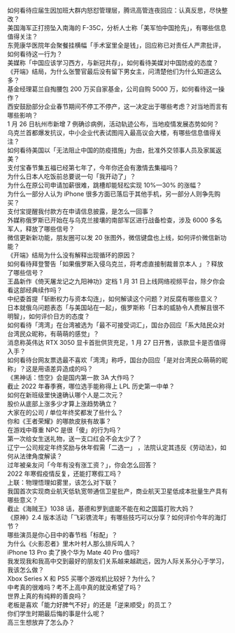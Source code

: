 如何看待应届生因加班大群内怒怼管理层，腾讯高管连夜回应：认真反思，尽快整改？  
美国海军正打捞坠入南海的 F-35C，分析人士称「美军怕中国抢先」，有哪些信息值得关注？  
东莞康华医院年会聚餐挂横幅「手术室里全是钱」，回应称已对责任人严肃批评，如何看待这一行为？  
美媒称「中国应该学习西方，与新冠共存」，如何看待美媒对中国防疫的态度？  
《开端》结局，为什么张警官最后没有留下男女主，问清楚他们为什么知道这么多？  
基金经理葛兰自掏腰包 200 万买自家基金，公司自购 5000 万，如何看待这一操作？  
西安鼓励部分企业春节期间不停工不停产，这一决定出于哪些考虑？对当地而言有哪些影响？  
1 月 26 日杭州市新增 7 例确诊病例，活动轨迹公布，当地疫情发展态势如何？  
乌克兰首都爆发抗议，中小企业代表试图闯入最高议会大楼，有哪些信息值得关注？  
如何看待美国以「无法阻止中国的防疫措施」为由，批准外交领事人员及家属返美？  
支付宝春节集五福已经第七年了，今年你还会有激情去集福吗？  
为什么日本人吃饭前总要说一句「我开动了」？  
为什么在原公司申请加薪很难，跳槽却能轻松实现 10%—30% 的涨幅？  
为什么一部分人认为 iPhone 很多方面已落后于其他手机，另一部分人则争先购买？  
支付宝提醒我付款方在申请信息披露，是怎么一回事？  
外媒称俄罗斯已开始在与乌克兰接壤的南部军区进行战备检查，涉及 6000 多名军人，释放了哪些信号？  
微信更新新功能，朋友圈可以发 20 张图外，微信键盘也上线，如何评价微信新功能？  
《开端》结局为什么没有解释出现循环的原因？  
如何看待拜登警告「如果俄罗斯入侵乌克兰，将考虑直接制裁普京本人 」？释放了哪些信号？  
王晶新作《倚天屠龙记之九阳神功》定档 1 月 31 日上线网络视频平台，除夕你会看这部经典续作吗？  
中纪委首提「斩断权力与资本勾连」，如何解读这个问题？对反腐有哪些意义？  
日本就俄乌问题表态「与美国站在一起」，俄罗斯称「日本的威胁令人费解且很不明智」，如何评价日方的态度？  
如何看待「湾湾」在台湾被选为「最不可接受词汇」，国台办回应「系大陆民众对台湾民众昵称，有萌萌的感觉」？  
消息称英伟达 RTX 3050 显卡首批供货充足，1 月 27 日开售，该款显卡是否值得入手？  
如何看待台网友票选最不喜欢「湾湾」称呼，国台办回应「是对台湾民众萌萌的昵称」？这是用语差异造成的吗？  
《黑神话：悟空》会是国内第一款 3A 大作吗？  
截止 2022 年春季赛，哪位选手能称得上 LPL 历史第一中单？  
如何在新班级里快速确认哪个人是二次元？  
股价从底部上涨多少才算上涨趋势确立？  
大家在的公司 / 单位年终奖都发了些什么？  
你和《王者荣耀》的哪款皮肤有故事？  
在游戏中尊重 NPC 是很「傻」的行为吗？  
第一次给女生送礼物，送一支口红会不会太少了？  
辽宁一公司规定年终奖励与休年假需「二选一」 ，法院认定其违反《劳动法》，如何从法律角度解读？  
过年被亲友问「今年有没有涨工资？」，你会怎么回答？  
2022 年寒假疫情反复，还能打寒假工吗？  
上联：物理悟理如雾里，该怎么对下联？  
我国首次实现商业航天低轨宽带通信卫星批产，商业航天卫星低成本批量生产具有哪些意义？  
截止《海贼王》1038 话，基德和罗到底能不能在和之国篇打败大妈？  
《原神》2.4 版本活动「飞彩镌流年」有哪些技巧可以分享？如何评价今年的海灯节？  
哪些演员是你心目中的春节档「标配」？  
为什么《火影忍者》里木叶村人那么排斥鸣人？  
iPhone 13 Pro 卖了换个华为 Mate 40 Pro 值吗?  
我发现我和我高中交到最好的朋友们关系越来越疏远，因为人际关系分心于学习，我该怎么做？  
Xbox Series X 和 PS5 买哪个游戏机比较好？为什么？  
中考真的很难吗？考不上高中真的就没希望了吗？  
世界上真的有纯粹的善良吗？  
老板是喜欢「能力好脾气不好」的还是「逆来顺受」的员工？  
你们学生时期最后悔的事是什么呢？  
高三生想放弃了怎么办？  

